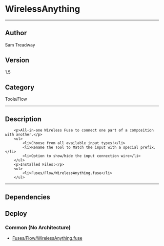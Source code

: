 # WirelessAnything
___

## Author
Sam Treadway

## Version
1.5

## Category
Tools/Flow

___

## Description
	    <p>All-in-one Wireless Fuse to connect one part of a composition with another.</p>
		<ul>
			<li>Choose from all available input types!</li>
			<li>Rename the Tool to Match the input with a special prefix.</li>
			<li>Option to show/hide the input connection wire</li>
		</ul>
		<p>Installed Files:</p>
		<ul>
			<li>Fuses/Flow/WirelessAnything.fuse</li>
		</ul>

___

## Dependencies

## Deploy

### Common (No Architecture)

<ul>
<li><a href="https://gitlab.com/WeSuckLess/Reactor/-/blob/master/Atoms/com.SamTreadway.WirelessAnything/Fuses/Flow/WirelessAnything.fuse?ref_type=heads">Fuses/Flow/WirelessAnything.fuse</a></li>
</ul>
